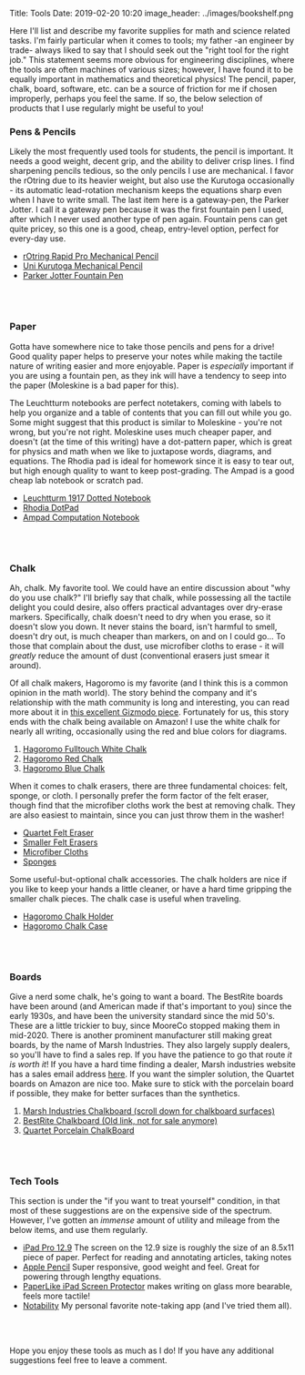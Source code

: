 Title: Tools
Date: 2019-02-20 10:20
image_header: ../images/bookshelf.png


Here I'll list and describe my favorite supplies for math and science related tasks. I'm fairly particular when it comes
to tools; my father -an engineer by trade- always liked to say that I should seek out the "right tool for the right job."
This statement seems more obvious for engineering disciplines, where the tools are often machines of various sizes; 
however, I have found it to be equally important in mathematics and theoretical physics! The pencil, paper, chalk, 
board, software, etc. can be a source of friction for me if chosen improperly, perhaps you feel the same. If so, the below 
selection of products that I use regularly might be useful to you! 


### Pens & Pencils
Likely the most frequently used tools for students, the pencil is important. It needs a good weight, decent grip, and the 
ability to deliver crisp lines. I find sharpening pencils tedious, so the only pencils I use are mechanical. I favor the 
rOtring due to its heavier weight, but also use the Kurutoga occasionally - its automatic lead-rotation mechanism keeps
the equations sharp even when I have to write small. The last item here is a gateway-pen, the Parker Jotter. I call it a 
gateway pen because it was the first fountain pen I used, after which I never used another type of pen again. Fountain
pens can get quite pricey, so this one is a good, cheap, entry-level option, perfect for every-day use.

- [rOtring Rapid Pro Mechanical Pencil](https://amzn.to/2Dy4Sqz)
- [Uni Kurutoga Mechanical Pencil](https://amzn.to/2DAyjZi)
- [Parker Jotter Fountain Pen](https://amzn.to/2DC9T1k)
<br>
<br>


### Paper
Gotta have somewhere nice to take those pencils and pens for a drive! Good quality paper helps to preserve your notes while
making the tactile nature of writing easier and more enjoyable. Paper is _especially_ important if you are using a fountain
pen, as they ink will have a tendency to seep into the paper (Moleskine is a bad paper for this). 

The Leuchtturm notebooks are perfect notetakers, coming with labels to help you organize and a table of contents that you can
fill out while you go. Some might suggest that this product is similar to Moleskine - you're not wrong, but you're not right.
Moleskine uses much cheaper paper, and doesn't (at the time of this writing) have a dot-pattern paper, which is great for 
physics and math when we like to juxtapose words, diagrams, and equations. The Rhodia pad is ideal for homework since it is
easy to tear out, but high enough quality to want to keep post-grading. The Ampad is a good cheap lab notebook or scratch pad. 

- [Leuchtturm 1917 Dotted Notebook](https://amzn.to/2XREFuS) 
- [Rhodia DotPad](https://amzn.to/2DD9N9V) 
- [Ampad Computation Notebook](https://amzn.to/2GDGKnn) 
<br>
<br>


### Chalk
Ah, chalk. My favorite tool. We could have an entire discussion about "why do you use chalk?" I'll briefly say that chalk,
while possessing all the tactile delight you could desire, also offers practical advantages over dry-erase markers. Specifically,
chalk doesn't need to dry when you erase, so it doesn't slow you down. It never stains the board, isn't harmful to smell, doesn't
dry out, is much cheaper than markers, on and on I could go... To those that complain about the dust, use microfiber cloths to 
erase - it will _greatly_ reduce the amount of dust (conventional erasers just smear it around).

Of all chalk makers, Hagoromo is my favorite (and I think this is a common opinion in the math world). The story behind the 
company and it's relationship with the math community is long and interesting, you can read more about it in [this excellent
Gizmodo piece](https://gizmodo.com/why-mathematicians-are-hoarding-this-special-type-of-ja-1711008881). Fortunately for us, this
story ends with the chalk being available on Amazon! I use the white chalk for nearly all writing, occasionally using the red and
blue colors for diagrams. 

1. [Hagoromo Fulltouch White Chalk](https://amzn.to/2XPH4X5)
1. [Hagoromo Red Chalk](https://amzn.to/2DC1HOV)
1. [Hagoromo Blue Chalk](https://amzn.to/2XOrqv9)

When it comes to chalk erasers, there are three fundamental choices: felt, sponge, or cloth. I personally prefer the form factor 
of the felt eraser, though find that the microfiber cloths work the best at removing chalk. They are also easiest to maintain, since
you can just throw them in the washer!

- [Quartet Felt Eraser](https://amzn.to/2L9k43X)
- [Smaller Felt Erasers](https://amzn.to/2XStkei)
- [Microfiber Cloths](https://amzn.to/2GI8vLH)
- [Sponges](https://amzn.to/2PxWCMc)

Some useful-but-optional chalk accessories. The chalk holders are nice if you like to keep your hands a little cleaner, or have a hard
time gripping the smaller chalk pieces. The chalk case is useful when traveling. 

- [Hagoromo Chalk Holder](https://amzn.to/2DC1XNT)
- [Hagoromo Chalk Case](https://amzn.to/2XSk9KJ)
<br>
<br>


### Boards
Give a nerd some chalk, he's going to want a board. The BestRite boards have been around (and American made if that's important
to you) since the early 1930s, and have been the university standard since the mid 50's. These are a little trickier to buy, 
since MooreCo stopped making them in mid-2020. There is another prominent manufacturer still making great boards, by the name of 
Marsh Industries. They also largely supply dealers, so you'll have to find a sales rep. 
If you have the patience to go that route _it is worth it_! If you have a hard time finding a dealer, 
Marsh industries website has a sales email address [here](mailto:vpsales@marsh-ind.com). If you want the simpler solution, the Quartet boards on Amazon are nice too. 
Make sure to stick with the porcelain board if possible, they make for better surfaces than the synthetics.

1. [Marsh Industries Chalkboard (scroll down for chalkboard surfaces)](https://www.marsh-ind.com/writing-surface-options)
1. [BestRite Chalkboard (Old link, not for sale anymore)](https://moorecoinc.com/product/porcelain-steel-chalkboard-with-deluxe-aluminum-trim/)
1. [Quartet Porcelain ChalkBoard](https://amzn.to/2DA5hJq)
<br>
<br>


### Tech Tools
This section is under the "if you want to treat yourself" condition, in that most of these suggestions are on the expensive
side of the spectrum. However, I've gotten an _immense_ amount of utility and mileage from the below items, and use them
regularly.

- [iPad Pro 12.9](https://amzn.to/2XSi9SJ) The screen on the 12.9 size is roughly the size of an 8.5x11 piece of paper. Perfect for
reading and annotating articles, taking notes  
- [Apple Pencil](https://amzn.to/2IMASf7) Super responsive, good weight and feel. Great for powering through lengthy equations.
- [PaperLike iPad Screen Protector](https://amzn.to/2XQ3UxG) makes writing on glass more bearable, feels more tactile!
- [Notability](https://itunes.apple.com/us/app/notability/id360593530?mt=8) My personal favorite note-taking app (and I've tried them all).
<br>
<br>

Hope you enjoy these tools as much as I do! If you have any additional suggestions feel free to leave a comment.
<br>
<br>

